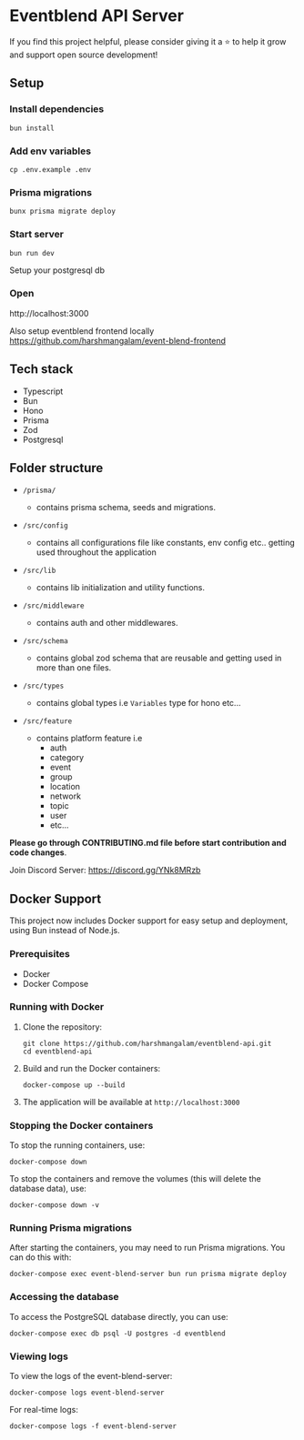 # Eventblend API Server

If you find this project helpful, please consider giving it a ⭐ to help it grow and support open source development!

## Setup

### Install dependencies

```
bun install
```

### Add env variables

```
cp .env.example .env
```

### Prisma migrations

```
bunx prisma migrate deploy
```

### Start server

```
bun run dev
```

Setup your postgresql db

### Open

http://localhost:3000

Also setup eventblend frontend locally
https://github.com/harshmangalam/event-blend-frontend

## Tech stack

- Typescript
- Bun
- Hono
- Prisma
- Zod
- Postgresql

## Folder structure

- `/prisma/`

  - contains prisma schema, seeds and migrations.

- `/src/config`

  - contains all configurations file like constants, env config etc.. getting used throughout the application

- `/src/lib`

  - contains lib initialization and utility functions.

- `/src/middleware`

  - contains auth and other middlewares.

- `/src/schema`

  - contains global zod schema that are reusable and getting used in more than one files.

- `/src/types`

  - contains global types i.e `Variables` type for hono etc...

- `/src/feature`
  - contains platform feature i.e
    - auth
    - category
    - event
    - group
    - location
    - network
    - topic
    - user
    - etc...

**Please go through CONTRIBUTING.md file before start contribution and code changes**.

Join Discord Server: https://discord.gg/YNk8MRzb

## Docker Support

This project now includes Docker support for easy setup and deployment, using Bun instead of Node.js.

### Prerequisites

- Docker
- Docker Compose

### Running with Docker

1. Clone the repository:
   ```
   git clone https://github.com/harshmangalam/eventblend-api.git
   cd eventblend-api
   ```

2. Build and run the Docker containers:
   ```
   docker-compose up --build
   ```

3. The application will be available at `http://localhost:3000`

### Stopping the Docker containers

To stop the running containers, use:
```
docker-compose down
```

To stop the containers and remove the volumes (this will delete the database data), use:
```
docker-compose down -v
```

### Running Prisma migrations

After starting the containers, you may need to run Prisma migrations. You can do this with:
```
docker-compose exec event-blend-server bun run prisma migrate deploy
```

### Accessing the database

To access the PostgreSQL database directly, you can use:
```
docker-compose exec db psql -U postgres -d eventblend
```

### Viewing logs

To view the logs of the event-blend-server:
```
docker-compose logs event-blend-server
```

For real-time logs:
```
docker-compose logs -f event-blend-server
```
